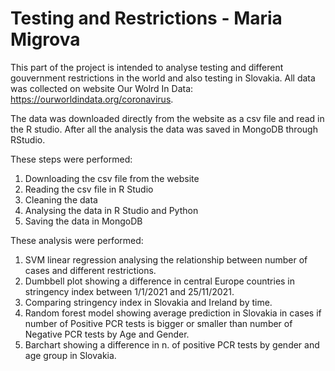 # Testing and Restrictions - Maria Migrova #

This part of the project is intended to analyse testing and different gouvernment restrictions in the world and also testing in Slovakia.
All data was collected on website Our Wolrd In Data: https://ourworldindata.org/coronavirus.

The data was downloaded directly from the website as a csv file and read in the R studio. After all the analysis the data was saved in MongoDB through RStudio.

These steps were performed: 
1. Downloading the csv file from the website
2. Reading the csv file in R Studio
3. Cleaning the data 
4. Analysing the data in R Studio and Python
5. Saving the data in MongoDB

These analysis were performed: 
1. SVM linear regression analysing the relationship between number of cases and different restrictions.
2. Dumbbell plot showing a difference in central Europe countries in stringency index between 1/1/2021 and 25/11/2021.
3. Comparing stringency index in Slovakia and Ireland by time.
4. Random forest model showing average prediction in Slovakia in cases if number of Positive PCR tests is bigger or smaller than number of Negative PCR tests by Age and Gender.
5. Barchart showing a difference in n. of positive PCR tests by gender and age group in Slovakia.
